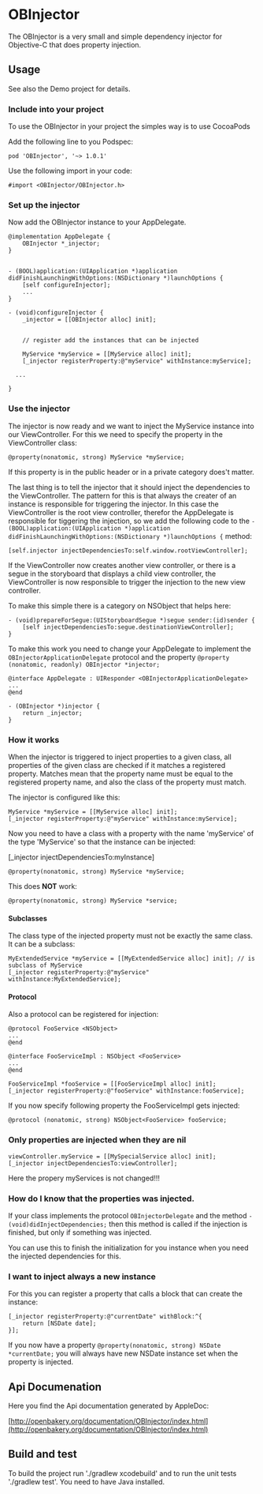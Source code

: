 # OBInjector

The OBInjector is a very small and simple dependency injector for Objective-C that does property injection.


## Usage

See also the Demo project for details.

### Include into your project 

To use the OBInjector in your project the simples way is to use CocoaPods

Add the following line to you Podspec:


```
pod 'OBInjector', '~> 1.0.1'
```

Use the following import in your code:

```
#import <OBInjector/OBInjector.h>
```

### Set up the injector

Now add the OBInjector instance to your AppDelegate.

```
@implementation AppDelegate {
	OBInjector *_injector;
}


- (BOOL)application:(UIApplication *)application didFinishLaunchingWithOptions:(NSDictionary *)launchOptions {
	[self configureInjector];
	...
}

- (void)configureInjector {
	_injector = [[OBInjector alloc] init];

	
	// register add the instances that can be injected

	MyService *myService = [[MyService alloc] init];
	[_injector registerProperty:@"myService" withInstance:myService];

  ...

}
```

### Use the injector

The injector is now ready and we want to inject the MyService instance into our ViewController. For this we need to specify the property in the ViewController class:


```
@property(nonatomic, strong) MyService *myService;
```

If this property is in the public header or in a private category does't matter.

The last thing is to tell the injector that it should inject the dependencies to the ViewController. The pattern for this is that always the creater of an instance is responsible for triggering the injector.
In this case the ViewController is the root view controller, therefor the AppDelegate is responsible for tiggering the injection, so we add the following code to the `- (BOOL)application:(UIApplication *)application didFinishLaunchingWithOptions:(NSDictionary *)launchOptions {` method:

```	
[self.injector injectDependenciesTo:self.window.rootViewController];	
```


If the ViewController now creates another view controller, or there is a segue in the storyboard that displays a child view controller, the ViewController is now responsible to trigger the injection to the new view controller.

To make this simple there is a category on NSObject that helps here:

```
- (void)prepareForSegue:(UIStoryboardSegue *)segue sender:(id)sender {
	[self injectDependenciesTo:segue.destinationViewController];
}
```

To make this work you need to change your AppDelegate to implement the `OBInjectorApplicationDelegate` protocol and the property `@property (nonatomic, readonly) OBInjector *injector;`


```
@interface AppDelegate : UIResponder <OBInjectorApplicationDelegate>
...
@end
```

```
- (OBInjector *)injector {
	return _injector;
}
```


### How it works

When the injector is triggered to inject properties to a given class, all properties of the given class are checked if it matches a registered property. 
Matches mean that the property name must be equal to the registered property name, and also the class of the property must match.

The injector is configured like this:

```
MyService *myService = [[MyService alloc] init];
[_injector registerProperty:@"myService" withInstance:myService];
```

Now you need to have a class with a property with the name 'myService' of the type 'MyService' so that the instance can be injected:


[_injector injectDependenciesTo:myInstance]

```
@property(nonatomic, strong) MyService *myService;
```

This does __NOT__ work:
```
@property(nonatomic, strong) MyService *service;
```


#### Subclasses

The class type of the injected property must not be exactly the same class. It can be a subclass:

```
MyExtendedService *myService = [[MyExtendedService alloc] init]; // is subclass of MyService
[_injector registerProperty:@"myService" withInstance:MyExtendedService]; 
```


#### Protocol

Also a protocol can be registered for injection:

```
@protocol FooService <NSObject>
...
@end
```
```
@interface FooServiceImpl : NSObject <FooService>
...
@end
```

```
FooServiceImpl *fooService = [[FooServiceImpl alloc] init];
[_injector registerProperty:@"fooService" withInstance:fooService]; 
```


If you now specify following property the FooServiceImpl gets injected:

```
@protocol (nonatomic, strong) NSObject<FooService> fooService;
```


### Only properties are injected when they are nil


```
viewController.myService = [[MySpecialService alloc] init];
[_injector injectDependenciesTo:viewController];
```

Here the propery myServices is not changed!!!


### How do I know that the properties was injected.

If your class implements the protocol `OBInjectorDelegate` and the method `- (void)didInjectDependencies;` then this method is called if the injection is finished, but only if something was injected.

You can use this to finish the initialization for you instance when you need the injected dependencies for this.

### I want to inject always a new instance


For this you can register a property that calls a block that can create the instance:

```
[_injector registerProperty:@"currentDate" withBlock:^{
	return [NSDate date];
}];
```

If you now have a property `@property(nonatomic, strong) NSDate *currentDate;` you will always have new NSDate instance set when the property is injected.

## Api Documenation

Here you find the Api documentation generated by AppleDoc:

[http://openbakery.org/documentation/OBInjector/index.html](http://openbakery.org/documentation/OBInjector/index.html)

## Build and test

To build the project run './gradlew xcodebuild' and to run the unit tests './gradlew test'. You need to have Java installed.